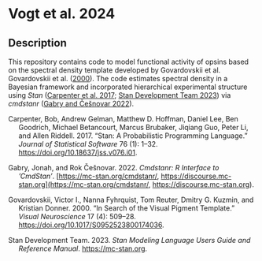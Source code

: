 Vogt et al. 2024
================

## Description

This repository contains code to model functional activity of opsins
based on the spectral density template developed by Govardovskii et al.
Govardovskii et al. ([2000](#ref-govardovskii_search_2000)). The code
estimates spectral density in a Bayesian framework and incorporated
hierarchical experimental structure using *Stan* ([Carpenter et al.
2017](#ref-carpenter_stan_2017); [Stan Development Team
2023](#ref-stanManual)) via *cmdstanr* ([Gabry and Češnovar
2022](#ref-cmdstanrManual)).

<div id="refs" class="references csl-bib-body hanging-indent">

<div id="ref-carpenter_stan_2017" class="csl-entry">

Carpenter, Bob, Andrew Gelman, Matthew D. Hoffman, Daniel Lee, Ben
Goodrich, Michael Betancourt, Marcus Brubaker, Jiqiang Guo, Peter Li,
and Allen Riddell. 2017. “Stan: A Probabilistic Programming Language.”
*Journal of Statistical Software* 76 (1): 1–32.
<https://doi.org/10.18637/jss.v076.i01>.

</div>

<div id="ref-cmdstanrManual" class="csl-entry">

Gabry, Jonah, and Rok Češnovar. 2022. *Cmdstanr: R Interface to
’CmdStan’*. [https://mc-stan.org/cmdstanr/,
https://discourse.mc-stan.org](https://mc-stan.org/cmdstanr/, https://discourse.mc-stan.org).

</div>

<div id="ref-govardovskii_search_2000" class="csl-entry">

Govardovskii, Victor I., Nanna Fyhrquist, Tom Reuter, Dmitry G. Kuzmin,
and Kristian Donner. 2000. “In Search of the Visual Pigment Template.”
*Visual Neuroscience* 17 (4): 509–28.
<https://doi.org/10.1017/S0952523800174036>.

</div>

<div id="ref-stanManual" class="csl-entry">

Stan Development Team. 2023. *Stan Modeling Language Users Guide and
Reference Manual*. <https://mc-stan.org>.

</div>

</div>
